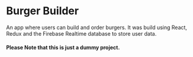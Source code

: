 # Burger Builder

An app where users can build and order burgers. It was build using React, Redux and the Firebase Realtime database to store user data.

#### Please Note that this is just a dummy project.
